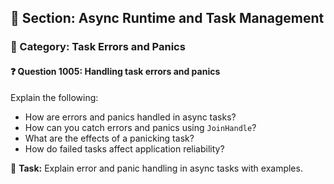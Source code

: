 ## 📘 Section: Async Runtime and Task Management  
### 🔹 Category: Task Errors and Panics  
#### ❓ Question 1005: Handling task errors and panics

Explain the following:

- How are errors and panics handled in async tasks?
- How can you catch errors and panics using `JoinHandle`?
- What are the effects of a panicking task?
- How do failed tasks affect application reliability?

🔧 **Task:** Explain error and panic handling in async tasks with examples.
